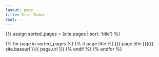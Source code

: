 ```yaml
---
layout: page
title: Site Index
root: .
---
```


{% assign sorted_pages = (site.pages | sort: 'title') %}

{% for page in sorted_pages %}
 {% if page.title %}
  [{{ page.title }}]({{ site.baseurl }}{{ page.url }})
 {% endif %}
{% endfor %}
